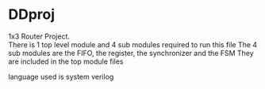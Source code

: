 # DDproj
1x3 Router Project.  
There is 1 top level module and 4 sub modules required to run this file
The 4 sub modules are the FIFO, the register, the synchronizer and the FSM
They are included in the top module files

language used is system verilog
